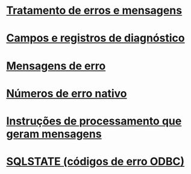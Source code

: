 # [Tratamento de erros e mensagens](handling-errors-and-messages.md)
# [Campos e registros de diagnóstico](diagnostic-records-and-fields.md)
# [Mensagens de erro](error-messages.md)
# [Números de erro nativo](native-error-numbers.md)
# [Instruções de processamento que geram mensagens](processing-statements-that-generate-messages.md)
# [SQLSTATE (códigos de erro ODBC)](sqlstate-odbc-error-codes.md)
